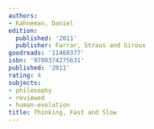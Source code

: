 ```yaml
---
authors:
- Kahneman, Daniel
edition:
  published: '2011'
  publisher: Farrar, Straus and Giroux
goodreads: '11468377'
isbn: '9780374275631'
published: '2011'
rating: 4
subjects:
- philosophy
- reviewed
- human-evolution
title: Thinking, Fast and Slow
---
```


